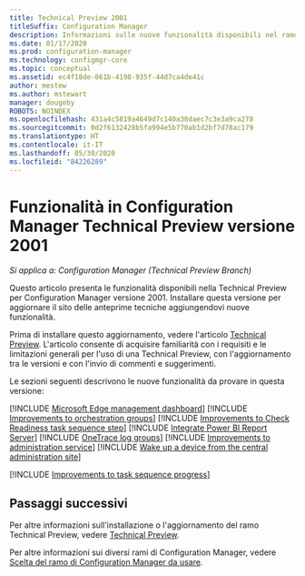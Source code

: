 ```yaml
---
title: Technical Preview 2001
titleSuffix: Configuration Manager
description: Informazioni sulle nuove funzionalità disponibili nel ramo Configuration Manager Technical Preview versione 2001.
ms.date: 01/17/2020
ms.prod: configuration-manager
ms.technology: configmgr-core
ms.topic: conceptual
ms.assetid: ec4f18de-861b-4198-935f-44d7ca4de41c
author: mestew
ms.author: mstewart
manager: dougeby
ROBOTS: NOINDEX
ms.openlocfilehash: 431a4c5819a4649d7c140a38daec7c3e3a9ca278
ms.sourcegitcommit: 0d2f6132428b5fa994e5b770ab1d2bf7d78ac179
ms.translationtype: HT
ms.contentlocale: it-IT
ms.lasthandoff: 05/30/2020
ms.locfileid: "84226289"
---
```

# <a name="features-in-configuration-manager-technical-preview-version-2001"></a>Funzionalità in Configuration Manager Technical Preview versione 2001

*Si applica a: Configuration Manager (Technical Preview Branch)*

Questo articolo presenta le funzionalità disponibili nella Technical Preview per Configuration Manager versione 2001. Installare questa versione per aggiornare il sito delle anteprime tecniche aggiungendovi nuove funzionalità.

Prima di installare questo aggiornamento, vedere l'articolo [Technical Preview](../technical-preview.md). L'articolo consente di acquisire familiarità con i requisiti e le limitazioni generali per l'uso di una Technical Preview, con l'aggiornamento tra le versioni e con l'invio di commenti e suggerimenti.

Le sezioni seguenti descrivono le nuove funzionalità da provare in questa versione:

<!-- [!INCLUDE [Example feature name](includes/2001/1234567.md)] -->

[!INCLUDE [Microsoft Edge management dashboard](includes/2001/3871913.md)]
[!INCLUDE [Improvements to orchestration groups](includes/2001/3098816.md)]
[!INCLUDE [Improvements to Check Readiness task sequence step](includes/2001/6005561.md)]
[!INCLUDE [Integrate Power BI Report Server](includes/2001/3721603.md)]
[!INCLUDE [OneTrace log groups](includes/2001/5559993.md)]
[!INCLUDE [Improvements to administration service](includes/2001/5728365.md)]
[!INCLUDE [Wake up a device from the central administration site](includes/2001/6030715.md)]

[!INCLUDE [Improvements to task sequence progress](includes/2001/2356386.md)]
<!-- 5932692, fka 2356386 -->

<!--
## General known issues

[!INCLUDE [Hardware inventory reports](includes/2001/known-issue-osd.md)]
-->

## <a name="next-steps"></a>Passaggi successivi

Per altre informazioni sull'installazione o l'aggiornamento del ramo Technical Preview, vedere [Technical Preview](../technical-preview.md).

Per altre informazioni sui diversi rami di Configuration Manager, vedere [Scelta del ramo di Configuration Manager da usare](../../understand/which-branch-should-i-use.md).

